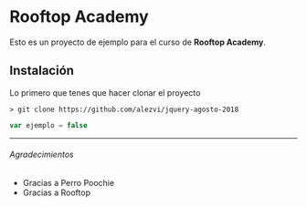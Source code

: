 # Rooftop Academy

Esto es un proyecto de ejemplo para el curso de **Rooftop Academy**.

## Instalación

Lo primero que tenes que hacer clonar el proyecto

```
> git clone https://github.com/alezvi/jquery-agosto-2018
```

```js
var ejemplo = false
```

---

###### Agradecimientos
- Gracias a Perro Poochie
- Gracias a Rooftop
